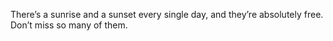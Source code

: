 There’s a sunrise and a sunset every single day, and they’re absolutely free. Don’t miss so many of them.
